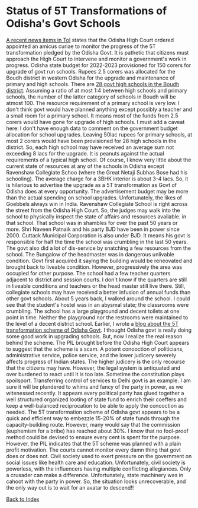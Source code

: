 # Status of 5T Transformations of Odisha's Govt Schools

[A recent news items in ToI](https://m.timesofindia.com/city/bhubaneswar/hc-to-monitor-availability-of-basic-amenities-in-schools/articleshow/100045353.cms) 
states that the Odisha High Court ordered appointed an amicus curiae to monitor the progress of the 5T transformation pledged by the Odisha Govt. It is 
pathetic that citizens must approach the High Court to intervene and monitor a government's work in progress. Odisha state budget for 2022-2023 provisioned
for 150 corers for upgrade of govt run schools. Rupees 2.5 corers was allocated for the Boudh district in western Odisha for the upgrade and 
maintenance of primary and high schools. 
There are [28 govt high schools in the Boudh district](http://www.evidyalaya.org/listschool.php?d=boudh). Assuming a ratio of at most 1:4 between high schools 
and primary schools, the number of the latter category of schools in Boudh will be atmost 100. The resource requirement of a primary school is very low.
I don't think govt would have planned anything except possibly a teacher and a small room for a primary school. It means most of the funds from 2.5 corers
would have gone for upgrade of high schools. I must add a caveat here: I don't have enough data to comment on the government 
budget allocation for school upgrades. Leaving 50lac rupees for primary schools, at most 2 corers would have been provisioned for 28 high schools in 
the district. So, each high school may have received an average sum not exceeding 8 lacs for the upgrade. It is peanuts against the actual requirements of 
a typical high school. Of course, I know very little about the current state of resources at any of the schools in Odisha except Ravenshaw Collegiate Schoo
(where the Great Netaji Subhas Bose had his schooling). The average charge for a 3BHK interior is about 3-4 lacs. So, it is hilarious to advertise the 
upgrade as a 5T transformation as Govt of Odisha does at every opportunity. The advertisement budget may be more than the actual spending on school 
upgrades. Unfortunately, the likes of Goebbels always win in India. Ravenshaw Collegiate School is right across the street from the Odisha High Court. 
So, the judges may walk into the school to physically inspect the state of affairs and resources available. in that school. That school was in shambles 
for over the past 50 years or more. Shri Naveen Patnaik and his party BJD have been in power since 2000. Cuttack Municipal Corporation is also under BJD. 
It means his govt is responsible for half the time the school was crumbling in the last 50 years. The govt also did a lot of dis-service by snatching a 
few resources from the school. The Bungalow of the headmaster was in dangerous unlivable condition. Govt first acquired it saying the building would be
reneovated and brought back to liveable condition. However, progressively the area was occupied for other purpose. The school had a few teacher quarters
adjacent to district and session courts. I don't know if the quarters are still in liveable conditions and teachers or the head master still live there. 
Still, collegiate schools may have received a better infusion of annual funds than other govt schools. About 5 years back, I walked around the school. I could
see that the student's hostel was in an abysmal state; the classrooms were crumbling. The school has a large playground and decent toilets at 
one point in time. Neither the playground nor the restrooms were maintained to the level of a decent district school. Earlier, I wrote a
[blog about the 5T transformation scheme of Odisha Govt](OdishaSchools.md). I thought Odisha govt is really doing some good work in upgrading schools.
But, now I realize the real reason behind the scheme. The PIL brought before the Odisha High Court appears to suggest that the scheme is a scam. A potent 
conooction of politicians, administrative service, police service, and the lower judicery severely affects progress of Indian states. The higher judicery 
is the only recourse that the citizens may have. However, the legal system is antiquated and over burdened to react until it is too late. Sometime 
the constitution plays spoilsport. Transferring control of services to Delhi govt is an example. I am sure it will be plundered to whims and fancy of 
the party in power, as we witenessed recently. It appears every political party has glued together a well structured organized looting of state fund to
enrich their coeffers and keep a well-balanced reciprocation to be able to apply the concoction as needed. The 5T transformation scheme of Odisha govt 
appears to be a quick and efficient way to embezzle 15-20% of state funds through the capacity-building route. 
However, many would say that the commission (euphemism for a bribe) has reached about 30%. I know that no fool-proof method could be devised to ensure 
every cent is spent for the purpose. However, the PIL indicates that the 5T scheme was planned with a plain profit motivation. The courts cannot monitor 
every damn thing that govt does or does not. Civil society used to exert pressure on the government on social issues like health care and education. 
Unfortunately, civil society is powerless, with the influencers having multiple conflicting allegiances. Only a crusader can make a difference. Unfortunately, 
state machinery was in cahoot with the party in power. So, the situation looks unrecoverable, and the only way out is to wait for an avatar to descend!!

[Back to Index](../index.md)
